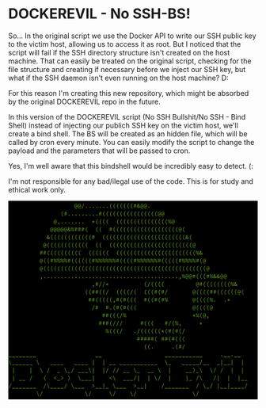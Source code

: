 # DOCKEREVIL - No SSH-BS!
So... In the original script we use the Docker API to write our SSH public key to the victim host, allowing us to access it as root. But I noticed that the script will fail if the SSH directory structure isn't created on the host machine. That can easily be treated on the original script, checking for the file structure and creating if necessary before we inject our SSH key, but what if the SSH daemon isn't even running on the host machine? D:

For this reason I'm creating this new repository, which might be absorbed by the original DOCKEREVIL repo in the future.

In this version of the DOCKEREVIL script (No SSH Bullshit/No SSH - Bind Shell) instead of injecting our publich SSH key on the victim host, we'll create a bind shell. The BS will be created as an hidden file, which will be called by cron every minute. You can easily modify the script to change the payload and the parameters that will be passed to cron.

Yes, I'm well aware that this bindshell would be incredibly easy to detect. (:

I'm not responsible for any bad/ilegal use of the code. This is for study and ethical work only.

![alt text](https://github.com/CodeStudent1995/dckrEvil-NoSSH-BS/blob/master/DOCKEREVIL.png)
